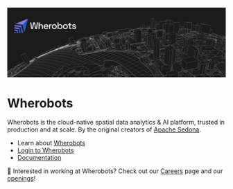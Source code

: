 ![Wherobots](https://github.com/wherobots/.github/blob/main/images/header.png)

# Wherobots

Wherobots is the cloud-native spatial data analytics & AI platform,
trusted in production and at scale. By the original creators of [Apache
Sedona](https://sedona.apache.org).

* Learn about [Wherobots](https://www.wherobots.com)
* [Login to Wherobots](https://wherobots.services)
* [Documentation](https://docs.wherobots.services)

👷 Interested in working at Wherobots? Check out our
[Careers](https://www.wherobots.com/careers) page and our
[openings](https://jobs.ashbyhq.com/wherobots)!
